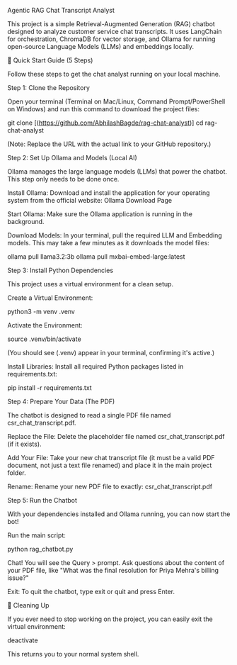 Agentic RAG Chat Transcript Analyst

This project is a simple Retrieval-Augmented Generation (RAG) chatbot designed to analyze customer service chat transcripts. It uses LangChain for orchestration, ChromaDB for vector storage, and Ollama for running open-source Language Models (LLMs) and embeddings locally.

🚀 Quick Start Guide (5 Steps)

Follow these steps to get the chat analyst running on your local machine.

Step 1: Clone the Repository

Open your terminal (Terminal on Mac/Linux, Command Prompt/PowerShell on Windows) and run this command to download the project files:

git clone [(https://github.com/AbhilashBagde/rag-chat-analyst)]
cd rag-chat-analyst


(Note: Replace the URL with the actual link to your GitHub repository.)

Step 2: Set Up Ollama and Models (Local AI)

Ollama manages the large language models (LLMs) that power the chatbot. This step only needs to be done once.

Install Ollama:
Download and install the application for your operating system from the official website:
Ollama Download Page

Start Ollama:
Make sure the Ollama application is running in the background.

Download Models:
In your terminal, pull the required LLM and Embedding models. This may take a few minutes as it downloads the model files:

ollama pull llama3.2:3b
ollama pull mxbai-embed-large:latest


Step 3: Install Python Dependencies

This project uses a virtual environment for a clean setup.

Create a Virtual Environment:

python3 -m venv .venv


Activate the Environment:

source .venv/bin/activate


(You should see (.venv) appear in your terminal, confirming it's active.)

Install Libraries:
Install all required Python packages listed in requirements.txt:

pip install -r requirements.txt


Step 4: Prepare Your Data (The PDF)

The chatbot is designed to read a single PDF file named csr_chat_transcript.pdf.

Replace the File: Delete the placeholder file named csr_chat_transcript.pdf (if it exists).

Add Your File: Take your new chat transcript file (it must be a valid PDF document, not just a text file renamed) and place it in the main project folder.

Rename: Rename your new PDF file to exactly: csr_chat_transcript.pdf

Step 5: Run the Chatbot

With your dependencies installed and Ollama running, you can now start the bot!

Run the main script:

python rag_chatbot.py


Chat! You will see the Query > prompt. Ask questions about the content of your PDF file, like "What was the final resolution for Priya Mehra's billing issue?"

Exit: To quit the chatbot, type exit or quit and press Enter.

🧹 Cleaning Up

If you ever need to stop working on the project, you can easily exit the virtual environment:

deactivate


This returns you to your normal system shell.